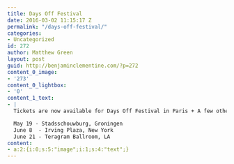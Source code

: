```yaml
---
title: Days Off Festival
date: 2016-03-02 11:15:17 Z
permalink: "/days-off-festival/"
categories:
- Uncategorized
id: 272
author: Matthew Green
layout: post
guid: http://benjaminclementine.com/?p=272
content_0_image:
- '273'
content_0_lightbox:
- '0'
content_1_text:
- |
  Tickets are now available for Days Off Festival in Paris + A few other additions to the calendar. All new dates below and tickets available this Friday. For more information click <a href="http://benjaminclementine.com/performance/" target="_blank">here</a>.

  May 19 - Stadsschouwburg, Groningen
  June 8  - Irving Plaza, New York
  June 21 - Teragram Ballroom, LA
content:
- a:2:{i:0;s:5:"image";i:1;s:4:"text";}
---
```



